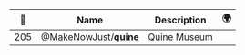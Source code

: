 |:star2: | Name | Description | 🌍|
|---|---|---|---|
|205|[@MakeNowJust](https://github.com/MakeNowJust)/[**quine**](https://github.com/MakeNowJust/quine)|Quine Museum||

